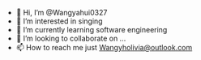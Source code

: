 - 👋 Hi, I’m @Wangyahui0327
- 👀 I’m interested in singing
- 🌱 I’m currently learning software engineering
- 💞️ I’m looking to collaborate on ...
- 📫 How to reach me just Wangyholivia@outlook.com

<!---
Wangyahui0327/Wangyahui0327 is a ✨ special ✨ repository because its `README.md` (this file) appears on your GitHub profile.
You can click the Preview link to take a look at your changes.
--->
